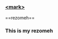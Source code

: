 ### [\<mark>](https://github.com/markdown-it/markdown-it-mark)

==rezomeh==
### This is my rezomeh


